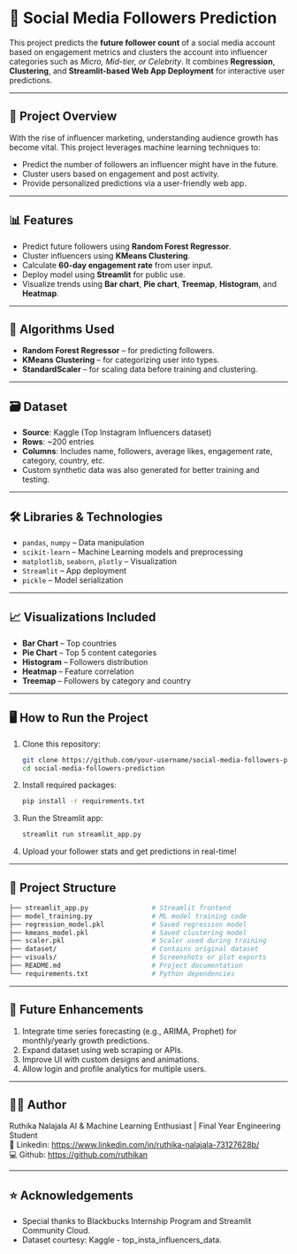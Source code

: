 # 📱 Social Media Followers Prediction

This project predicts the **future follower count** of a social media account based on engagement metrics and clusters the account into influencer categories such as *Micro, Mid-tier, or Celebrity*. It combines **Regression**, **Clustering**, and **Streamlit-based Web App Deployment** for interactive user predictions.

---

## 🚀 Project Overview

With the rise of influencer marketing, understanding audience growth has become vital. This project leverages machine learning techniques to:
- Predict the number of followers an influencer might have in the future.
- Cluster users based on engagement and post activity.
- Provide personalized predictions via a user-friendly web app.

---

## 📊 Features
- Predict future followers using **Random Forest Regressor**.
- Cluster influencers using **KMeans Clustering**.
- Calculate **60-day engagement rate** from user input.
- Deploy model using **Streamlit** for public use.
- Visualize trends using **Bar chart**, **Pie chart**, **Treemap**, **Histogram**, and **Heatmap**.

---

## 🧠 Algorithms Used
- **Random Forest Regressor** – for predicting followers.
- **KMeans Clustering** – for categorizing user into types.
- **StandardScaler** – for scaling data before training and clustering.

---

## 🗃️ Dataset
- **Source**: Kaggle (Top Instagram Influencers dataset)
- **Rows**: ~200 entries
- **Columns**: Includes name, followers, average likes, engagement rate, category, country, etc.
- Custom synthetic data was also generated for better training and testing.

---

## 🛠️ Libraries & Technologies
- `pandas`, `numpy` – Data manipulation
- `scikit-learn` – Machine Learning models and preprocessing
- `matplotlib`, `seaborn`, `plotly` – Visualization
- `Streamlit` – App deployment
- `pickle` – Model serialization

---

## 📈 Visualizations Included
- **Bar Chart** – Top countries
- **Pie Chart** – Top 5 content categories
- **Histogram** – Followers distribution
- **Heatmap** – Feature correlation
- **Treemap** – Followers by category and country

---

## 🖥️ How to Run the Project

1. Clone this repository:
   ```bash
   git clone https://github.com/your-username/social-media-followers-prediction.git
   cd social-media-followers-prediction
   
2. Install required packages:
   ```bash
   pip install -r requirements.txt
   
3. Run the Streamlit app:
   ```bash
   streamlit run streamlit_app.py

4. Upload your follower stats and get predictions in real-time!


---

## 📁 Project Structure

```bash
├── streamlit_app.py                # Streamlit frontend
├── model_training.py               # ML model training code
├── regression_model.pkl            # Saved regression model
├── kmeans_model.pkl                # Saved clustering model
├── scaler.pkl                      # Scaler used during training
├── dataset/                        # Contains original dataset
├── visuals/                        # Screenshots or plot exports
├── README.md                       # Project documentation
└── requirements.txt                # Python dependencies
```
---

## 📌 Future Enhancements

1. Integrate time series forecasting (e.g., ARIMA, Prophet) for monthly/yearly growth predictions.
2. Expand dataset using web scraping or APIs.
3. Improve UI with custom designs and animations.
4. Allow login and profile analytics for multiple users.
---

## 🙋‍♀️ Author
Ruthika Nalajala
AI & Machine Learning Enthusiast | Final Year Engineering Student<br>
🔗 Linkedin: https://www.linkedin.com/in/ruthika-nalajala-73127628b/ <br> 💻 Github: https://github.com/ruthikan

---
## ⭐ Acknowledgements
- Special thanks to Blackbucks Internship Program and Streamlit Community Cloud.
- Dataset courtesy: Kaggle - top_insta_influencers_data.





